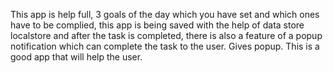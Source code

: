 
This app is help full, 3 goals of the day which you have set and which ones have to be complied, this app is being saved with the help of data store localstore and after the task is completed, there is also a feature of a popup notification which can complete the task to the user. 
 Gives popup. This is a good app that will help the user.
 
